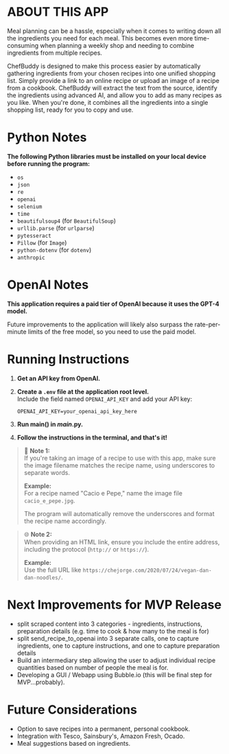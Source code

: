 # ABOUT THIS APP
Meal planning can be a hassle, especially when it comes to writing down all the ingredients you need for each meal. This becomes even more time-consuming when planning a weekly shop and needing to combine ingredients from multiple recipes.

ChefBuddy is designed to make this process easier by automatically gathering ingredients from your chosen recipes into one unified shopping list. Simply provide a link to an online recipe or upload an image of a recipe from a cookbook. ChefBuddy will extract the text from the source, identify the ingredients using advanced AI, and allow you to add as many recipes as you like. When you're done, it combines all the ingredients into a single shopping list, ready for you to copy and use.

# Python Notes

**The following Python libraries must be installed on your local device before running the program:**

- `os`
- `json`
- `re`
- `openai`
- `selenium`
- `time`
- `beautifulsoup4` (for `BeautifulSoup`)
- `urllib.parse` (for `urlparse`)
- `pytesseract`
- `Pillow` (for `Image`)
- `python-dotenv` (for `dotenv`)
- `anthropic` 

# OpenAI Notes

**This application requires a paid tier of OpenAI because it uses the GPT-4 model.**

Future improvements to the application will likely also surpass the rate-per-minute limits of the free model, so you need to use the paid model.

# Running Instructions

1. **Get an API key from OpenAI.**
   
2. **Create a `.env` file at the application root level.**  
   Include the field named `OPENAI_API_KEY` and add your API key:
   ```plaintext
   OPENAI_API_KEY=your_openai_api_key_here
3. **Run main() in _main_.py.**

4. **Follow the instructions in the terminal, and that's it!**

> 📝 **Note 1:**  
> If you're taking an image of a recipe to use with this app, make sure the image filename matches the recipe name, using underscores to separate words.  
>  
> **Example:**  
> For a recipe named "Cacio e Pepe," name the image file `cacio_e_pepe.jpg`.  
>  
> The program will automatically remove the underscores and format the recipe name accordingly.

> 🌐 **Note 2:**  
> When providing an HTML link, ensure you include the entire address, including the protocol (`http://` or `https://`).  
>  
> **Example:**  
> Use the full URL like `https://chejorge.com/2020/07/24/vegan-dan-dan-noodles/`.


# Next Improvements for MVP Release

- split scraped content into 3 categories - ingredients, instructions, preparation details (e.g. time to cook & how many to the meal is for)
- split send_recipe_to_openai into 3 separate calls, one to capture ingredients, one to capture instructions, and one to capture preparation details
- Build an intermediary step allowing the user to adjust individual recipe quantities based on number of people the meal is for.
- Developing a GUI / Webapp using Bubble.io (this will be final step for MVP...probably).

# Future Considerations

- Option to save recipes into a permanent, personal cookbook.
- Integration with Tesco, Sainsbury's, Amazon Fresh, Ocado.
- Meal suggestions based on ingredients.
